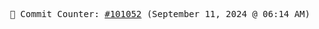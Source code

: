 <p align="center">
    <samp>
        📮 Commit Counter: <a href="https://github.com/Javascript-void0/Javascript-void0/commits/main">#101052</a> (September 11, 2024 @ 06:14 AM)
    </samp>
</p>